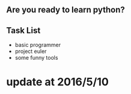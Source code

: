 ## Are you ready to learn python?

## Task List

* basic programmer
* project euler
* some funny tools

# update at 2016/5/10

